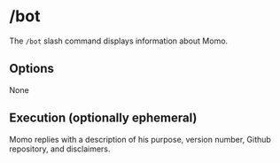 # /bot

The `/bot` slash command displays information about Momo.

## Options

None

## Execution (optionally ephemeral)

Momo replies with a description of his purpose, version number, Github repository, and disclaimers.

